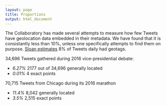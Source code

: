 ```yaml
---
layout: page
title: Proportions
output: html_document
---
```


The Collaboratory has made several attempts to measure how few Tweets have geolocation data 
embedded in their metadata. We have found that it is consistantly less than 10%, unless one
specifically attempts to find them on purpose. [Sloan estimates](research.md) 8% of Tweets daily had geotags.

34,696 Tweets gathered during 2016 vice-presidential debate: 
- *6.27%* 2177 out of 34,696 generally located
- *0.01%* 4 exact points

70,715 Tweets from Chicago during its 2016 marathon
- *11.4%* 8,042 generally located
- *3.5%* 2,515 exact points


